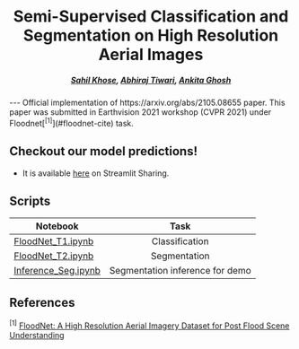 <div align="center">
  
# Semi-Supervised Classification and Segmentation on High Resolution Aerial Images
##### [Sahil Khose](https://github.com/sahilkhose), [Abhiraj Tiwari](www.github.com/abhirajtiwari), [Ankita Ghosh](https://github.com/ankitaghosh9)
</div>
---
Official implementation of https://arxiv.org/abs/2105.08655 paper.
This paper was submitted in Earthvision 2021 workshop (CVPR 2021) under Floodnet[<sup>[1]</sup>](#floodnet-cite) task.

## Checkout our model predictions!
- It is available [here](https://share.streamlit.io/sahilkhose/floodnet/main/stream_app.py) on Streamlit Sharing.

## Scripts
| Notebook                  | Task                           |
| --------------------------|:------------------------------:|
| [FloodNet_T1.ipynb](https://github.com/sahilkhose/FloodNet/blob/main/FloodNet_T1.ipynb)     | Classification                 |
| [FloodNet_T2.ipynb](https://github.com/sahilkhose/FloodNet/blob/main/FloodNet_T2.ipynb)     | Segmentation                   |
| [Inference_Seg.ipynb](https://github.com/sahilkhose/FloodNet/blob/main/Inference_Seg.ipynb)   | Segmentation inference for demo|

## References
<sup>[1]</sup> [FloodNet: A High Resolution Aerial Imagery Dataset for Post Flood Scene Understanding](https://arxiv.org/abs/2012.02951) <a name="floodnet-cite"/>
